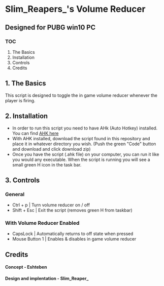 # Slim_Reapers_'s Volume Reducer
## Designed for PUBG win10 PC

### TOC
1. The Basics
2. Installation
3. Controls
4. Credits

## 1. The Basics
This script is designed to toggle the in game volume reducer whenever the player is firing.

## 2. Installation
* In order to run this script you need to have AHk (Auto Hotkey) installed. You can find <a href="https://www.autohotkey.com">AHK here</a>
* With AHK installed, download the script found in this repository and place it in whatever directory you wish. (Push the green "Code" button and download and click download zip)
* Once you have the script (.ahk file) on your computer, you can run it like you would any executable. When the script is running you will see a small green H icon in the task bar.

## 3. Controls
###     General
* Ctrl + p    | Turn volume reducer on / off
* Shift + Esc | Exit the script (removes green H from taskbar)

###     With Volume Reducer Enabled
* CapsLock        | Automatically returns to off state when pressed
* Mouse Button 1  | Enables & disables in game volume reducer



## Credits
#### Concept -  Eshteben 
#### Design and implentation - Slim_Reaper_ 